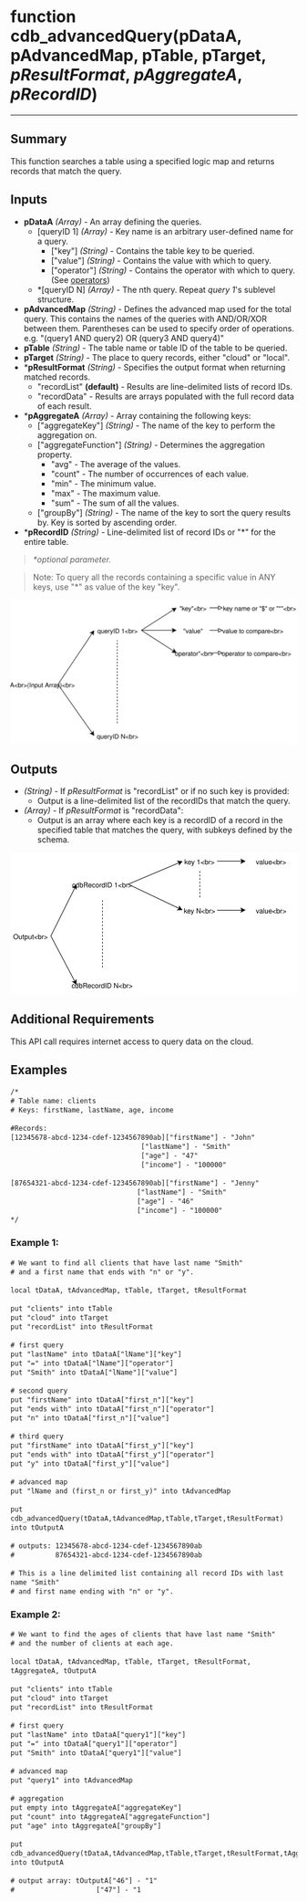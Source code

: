 # function cdb_advancedQuery(pDataA, pAdvancedMap, pTable, pTarget, *pResultFormat*, *pAggregateA*, *pRecordID*)
---
## Summary
This function searches a table using a specified logic map and returns records that match the query.

## Inputs
* **pDataA** *(Array)* - An array defining the queries.
	* [queryID 1] *(Array)* - Key name is an arbitrary user-defined name for a query.
		* ["key"] *(String)* - Contains the table key to be queried.
		* ["value"] *(String)* - Contains the value with which to query.
		* ["operator"] *(String)* - Contains the operator with which to query. (See [operators](./QueryOperators.md))
	* \*[queryID N] *(Array)* - The nth query. Repeat *query 1*'s sublevel structure.
* **pAdvancedMap** *(String)* - Defines the advanced map used for the total query. This contains the names of the queries with AND/OR/XOR between them. Parentheses can be used to specify order of operations. e.g. "(query1 AND query2) OR (query3 AND query4)"
* **pTable** *(String)* - The table name or table ID of the table to be queried.
* **pTarget** *(String)* - The place to query records, either "cloud" or "local".
* \***pResultFormat** *(String)* - Specifies the output format when returning matched records.
	- "recordList" **(default)** - Results are line-delimited lists of record IDs.
	- "recordData" - Results are arrays populated with the full record data of each result.
* \***pAggregateA** *(Array)* - Array containing the following keys:
	* ["aggregateKey"] *(String)* - The name of the key to perform the aggregation on.
	* ["aggregateFunction"] *(String)* - Determines the aggregation property.
		* "avg" - The average of the values.
		* "count" - The number of occurrences of each value.
		* "min" - The minimum value.
		* "max" - The maximum value.
		* "sum" - The sum of all the values.
	* ["groupBy"] *(String)* - The name of the key to sort the query results by. Key is sorted by ascending order.
* \***pRecordID** *(String)* - Line-delimited list of record IDs or "*" for the entire table.

> _*optional parameter._

> Note: To query all the records containing a specific value in ANY keys, use "\*" as value of the key "key".

![AdvancedQueryInput](images/AdvancedQueryInput.svg)


## Outputs
* *(String)* - If *pResultFormat* is "recordList" or if no such key is provided:
	* Output is  a line-delimited list of the recordIDs that match the query.
* *(Array)* - If *pResultFormat* is "recordData":
	* Output is an array where each key is a recordID of a record in the specified table that matches the query, with subkeys defined by the schema.

![AdvancedQuery output diagram](images/AdvancedQueryOutput.svg)
## Additional Requirements
This API call requires internet access to query data on the cloud.

## Examples
```livecodeserver
/*
# Table name: clients
# Keys: firstName, lastName, age, income

#Records:
[12345678-abcd-1234-cdef-1234567890ab]["firstName"] - "John"
							    ["lastName"] - "Smith"
							    ["age"] - "47"
							    ["income"] - "100000"

[87654321-abcd-1234-cdef-1234567890ab]["firstName"] - "Jenny"
							   ["lastName"] - "Smith"
							   ["age"] - "46"
							   ["income"] - "100000"
*/
```
### Example 1:
```livecodeserver
# We want to find all clients that have last name "Smith"
# and a first name that ends with "n" or "y".

local tDataA, tAdvancedMap, tTable, tTarget, tResultFormat

put "clients" into tTable
put "cloud" into tTarget
put "recordList" into tResultFormat

# first query
put "lastName" into tDataA["lName"]["key"]
put "=" into tDataA["lName"]["operator"]
put "Smith" into tDataA["lName"]["value"]

# second query
put "firstName" into tDataA["first_n"]["key"]
put "ends with" into tDataA["first_n"]["operator"]
put "n" into tDataA["first_n"]["value"]

# third query
put "firstName" into tDataA["first_y"]["key"]
put "ends with" into tDataA["first_y"]["operator"]
put "y" into tDataA["first_y"]["value"]

# advanced map
put "lName and (first_n or first_y)" into tAdvancedMap

put cdb_advancedQuery(tDataA,tAdvancedMap,tTable,tTarget,tResultFormat) into tOutputA

# outputs: 12345678-abcd-1234-cdef-1234567890ab
# 	       87654321-abcd-1234-cdef-1234567890ab

# This is a line delimited list containing all record IDs with last name "Smith"
# and first name ending with "n" or "y".
```
### Example 2:
```livecodeserver
# We want to find the ages of clients that have last name "Smith"
# and the number of clients at each age.

local tDataA, tAdvancedMap, tTable, tTarget, tResultFormat, tAggregateA, tOutputA

put "clients" into tTable
put "cloud" into tTarget
put "recordList" into tResultFormat

# first query
put "lastName" into tDataA["query1"]["key"]
put "=" into tDataA["query1"]["operator"]
put "Smith" into tDataA["query1"]["value"]

# advanced map
put "query1" into tAdvancedMap

# aggregation
put empty into tAggregateA["aggregateKey"]
put "count" into tAggregateA["aggregateFunction"]
put "age" into tAggregateA["groupBy"]

put cdb_advancedQuery(tDataA,tAdvancedMap,tTable,tTarget,tResultFormat,tAggregateA) into tOutputA

# output array: tOutputA["46"] - "1"
# 	       			 ["47"] - "1
```
